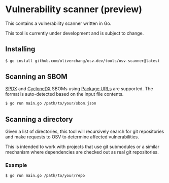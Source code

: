 # Vulnerability scanner (preview)

This contains a vulnerability scanner written in Go.

This tool is currently under development and is subject to change.

## Installing

```bash
$ go install github.com/oliverchang/osv.dev/tools/osv-scanner@latest
```

## Scanning an SBOM

[SPDX] and [CycloneDX] SBOMs using [Package URLs] are supported. The format is
auto-detected based on the input file contents.

[SPDX]: https://spdx.dev/
[CycloneDX]: https://cyclonedx.org/
[Package URLs]: https://github.com/package-url/purl-spec

```bash
$ go run main.go /path/to/your/sbom.json
```

## Scanning a directory

Given a list of directories, this tool will recursively search for git
repositories and make requests to OSV to determine affected vulnerabilities.

This is intended to work with projects that use git submodules or a similar
mechanism where dependencies are checked out as real git repositories.

### Example

```bash
$ go run main.go /path/to/your/repo
```
